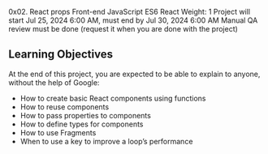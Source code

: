 0x02. React props
Front-end
JavaScript
ES6
React
Weight: 1
Project will start Jul 25, 2024 6:00 AM, must end by Jul 30, 2024 6:00 AM
Manual QA review must be done (request it when you are done with the project)

## Learning Objectives

At the end of this project, you are expected to be able to explain to anyone, without the help of Google:

- How to create basic React components using functions
- How to reuse components
- How to pass properties to components
- How to define types for components
- How to use Fragments
- When to use a key to improve a loop’s performance

